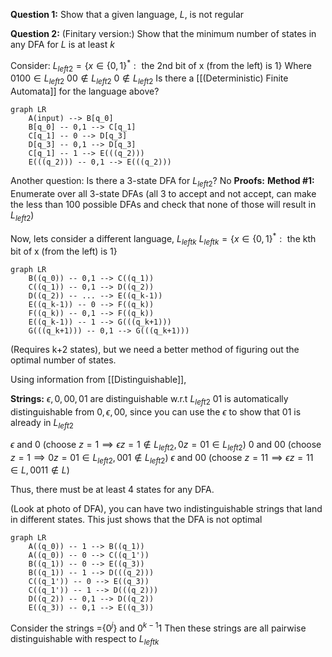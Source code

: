 **Question 1:**
Show that a given language, $L$, is not regular

**Question 2:**
(Finitary version:) Show that the minimum number of states in any DFA for $L$ is at least $k$

Consider:
$L_{left2}=\{x \in \{0,1\}^{*}: \text{ the 2nd bit of x (from the left) is 1}\}$
Where
$0100 \in L_{left2}$
$00 \notin L_{left2}$
$0 \notin L_{left2}$
Is there a [[(Deterministic) Finite Automata]] for the language above?
```mermaid
graph LR
	A(input) --> B[q_0]
	B[q_0] -- 0,1 --> C[q_1]
	C[q_1] -- 0 --> D[q_3]
	D[q_3] -- 0,1 --> D[q_3]
	C[q_1] -- 1 --> E(((q_2)))
	E(((q_2))) -- 0,1 --> E(((q_2)))
```
Another question: Is there a 3-state DFA for $L_{left2}$?
No
**Proofs:**
**Method #1:** Enumerate over all 3-state DFAs (all 3 to accept and not accept, can make the less than 100 possible DFAs and check that none of those will result in $L_{left2}$)

Now, lets consider a different language, $L_{leftk}$
$L_{leftk}=\{x \in \{0,1\}^{*}: \text{ the kth bit of x (from the left) is 1}\}$
```mermaid
graph LR
	B((q_0)) -- 0,1 --> C((q_1))
	C((q_1)) -- 0,1 --> D((q_2))
	D((q_2)) -- ... --> E((q_k-1))
	E((q_k-1)) -- 0 --> F((q_k))
	F((q_k)) -- 0,1 --> F((q_k))
	E((q_k-1)) -- 1 --> G(((q_k+1)))
	G(((q_k+1))) -- 0,1 --> G(((q_k+1)))
```

(Requires k+2 states), but we need a better method of figuring out the optimal number of states.

Using information from [[Distinguishable]],

**Strings:** $\epsilon,0,00,01$ are distinguishable w.r.t $L_{left2}$
$01$ is automatically distinguishable from $0,\epsilon,00$, since you can use the $\epsilon$ to show that $01$ is already in $L_{left2}$

$\epsilon$ and $0$ (choose $z=1 \implies \epsilon z=1 \notin L_{left2},0z=01 \in L_{left2}$)
$0$ and $00$ (choose $z=1 \implies 0z=01 \in L_{left2},001 \notin L_{left2}$)
$\epsilon$ and $00$ (choose $z=11 \implies \epsilon z = 11 \in L, 0011 \notin L$)

Thus, there must be at least 4 states for any DFA.

(Look at photo of DFA), you can have two indistinguishable strings that land in different states. This just shows that the DFA is not optimal
```mermaid
graph LR
	A((q_0)) -- 1 --> B((q_1))
	A((q_0)) -- 0 --> C((q_1'))
	B((q_1)) -- 0 --> E((q_3))
	B((q_1)) -- 1 --> D(((q_2)))
	C((q_1')) -- 0 --> E((q_3))
	C((q_1')) -- 1 --> D(((q_2)))
	D((q_2)) -- 0,1 --> D((q_2))
	E((q_3)) -- 0,1 --> E((q_3))
```
Consider the strings =$\{0^{j}\}$ and $0^{k-1}1$
Then these strings are all pairwise distinguishable with respect to $L_{leftk}$
